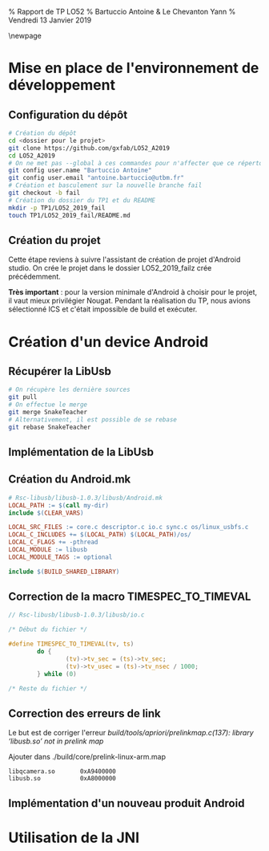 % Rapport de TP LO52
% Bartuccio Antoine & Le Chevanton Yann
% Vendredi 13 Janvier 2019

\newpage

# Mise en place de l'environnement de développement

## Configuration du dépôt

```bash
# Création du dépôt
cd <dossier pour le projet>
git clone https://github.com/gxfab/LO52_A2019
cd LO52_A2019
# On ne met pas --global à ces commandes pour n'affecter que ce répertoire
git config user.name "Bartuccio Antoine"
git config user.email "antoine.bartuccio@utbm.fr"
# Création et basculement sur la nouvelle branche fail
git checkout -b fail
# Création du dossier du TP1 et du README
mkdir -p TP1/LO52_2019_fail
touch TP1/LO52_2019_fail/README.md
```

## Création du projet

Cette étape reviens à suivre l'assistant de création de projet d'Android studio. On crée le projet dans le dossier LO52_2019_failz crée précédemment.

**Très important** : pour la version minimale d'Android à choisir pour le projet, il vaut mieux privilégier Nougat. Pendant la réalisation du TP, nous avions sélectionné ICS et c'était impossible de build et exécuter.

# Création d'un device Android

## Récupérer la LibUsb

```bash
# On récupère les dernière sources
git pull
# On effectue le merge
git merge SnakeTeacher
# Alternativement, il est possible de se rebase
git rebase SnakeTeacher
```

## Implémentation de la LibUsb

## Création du Android.mk
```Makefile
# Rsc-libusb/libusb-1.0.3/libusb/Android.mk
LOCAL_PATH := $(call my-dir)
include $(CLEAR_VARS)

LOCAL_SRC_FILES := core.c descriptor.c io.c sync.c os/linux_usbfs.c
LOCAL_C_INCLUDES += $(LOCAL_PATH) $(LOCAL_PATH)/os/
LOCAL_C_FLAGS += -pthread
LOCAL_MODULE := libusb
LOCAL_MODULE_TAGS := optional

include $(BUILD_SHARED_LIBRARY)
```

## Correction de la macro TIMESPEC_TO_TIMEVAL

```c
// Rsc-libusb/libusb-1.0.3/libusb/io.c

/* Début du fichier */

#define TIMESPEC_TO_TIMEVAL(tv, ts)                                     \
        do {                                                            \
                (tv)->tv_sec = (ts)->tv_sec;                            \
                (tv)->tv_usec = (ts)->tv_nsec / 1000;                   \
        } while (0)

/* Reste du fichier */
```

## Correction des erreurs de link

Le but est de corriger l'erreur *build/tools/apriori/prelinkmap.c(137): library ‘libusb.so’ not in prelink map*

Ajouter dans ./build/core/prelink-linux-arm.map
```
libqcamera.so       0xA9400000
libusb.so           0xA8000000
```

## Implémentation d'un nouveau produit Android

# Utilisation de la JNI